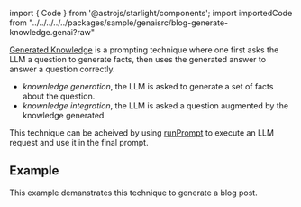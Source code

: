 import { Code } from '@astrojs/starlight/components';
import importedCode from "../../../../../packages/sample/genaisrc/blog-generate-knowledge.genai?raw"

[Generated Knowledge](https://learnprompting.org/docs/intermediate/generated_knowledge)
is a prompting technique where one first asks the LLM a question to generate facts, 
then uses the generated answer to answer a question correctly.

- _knownledge generation_, the LLM is asked to generate a set of facts about the question.
- _knownledge integration_, the LLM is asked a question augmented by the knowledge generated

This technique can be acheived by using [runPrompt](/genaiscript/reference/scripts/inline-prompts)
to execute an LLM request and use it in the final prompt.

## Example

This example demanstrates this technique to generate a blog post.

<Code code={importedCode} wrap={true} lang="js" />
